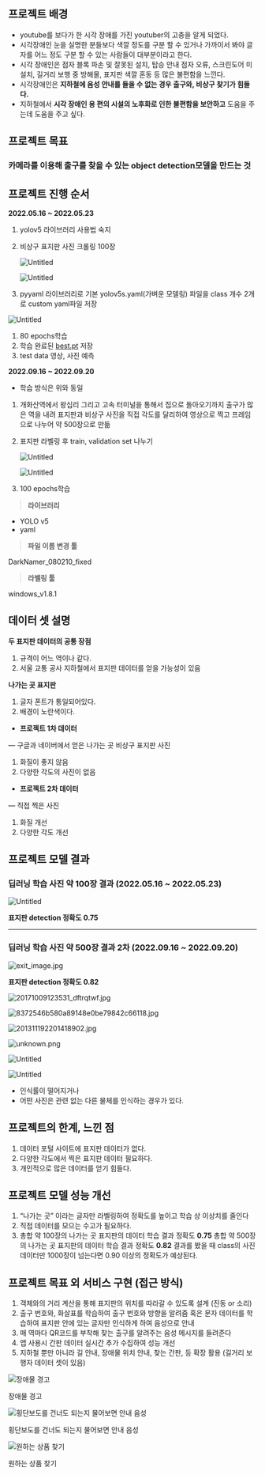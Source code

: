 ## 프로젝트 배경

- youtube를 보다가 한 시각 장애를 가진 youtuber의 고충을 알게 되었다.
- 시각장애인 눈을 실명한 분들보다 색깔 정도를 구분 할 수 있거나 가까이서 봐야 글자를 어느 정도 구분 할 수 있는 사람들이 대부분이라고 한다.
- 시각 장애인은 점자 블록 파손 및 잘못된 설치, 탑승 안내 점자 오류, 스크린도어 미 설치, 길거리 보행 중 방해물, 표지판 색깔 혼동 등 많은 불편함을 느낀다.
- 시각장애인은 **지하철에 음성 안내를 들을 수 없는 경우 출구와, 비상구 찾기가 힘들다.**
- 지하철에서 **시각 장애인 용 편의 시설의 노후화로 인한 불편함을 보안하고** 도움을 주는데 도움을 주고 싶다.

## 프로젝트 목표

### 카메라를 이용해 출구를 찾을 수 있는 object detection모델을 만드는 것

## 프로젝트 진행 순서

**2022.05.16 ~ 2022.05.23**

1. yolov5 라이브러리 사용법 숙지
2. 비상구 표지판 사진 크롤링 100장

    
    ![Untitled](https://s3-us-west-2.amazonaws.com/secure.notion-static.com/e59d5a39-c467-401c-985c-2d46ef19313c/Untitled.png)
    
    ![Untitled](https://s3-us-west-2.amazonaws.com/secure.notion-static.com/0aec9ecf-1852-4a7d-8a4a-36db4d159c36/Untitled.png)
    
3. pyyaml 라이브러리로 기본 yolov5s.yaml(가벼운 모델링) 파일을 class 개수 2개로 custom yaml파일 저장

![Untitled](https://s3-us-west-2.amazonaws.com/secure.notion-static.com/21415f2c-7ed1-45d5-9fd7-e80c1068a659/Untitled.png)

1. 80 epochs학습
2. 학습 완료된 [best.pt](http://best.pt) 저장
3. test data 영상, 사진 예측

**2022.09.16 ~ 2022.09.20**

- 학습 방식은 위와 동일
1. 개화산역에서 왕십리 그리고 고속 터미널을 통해서 집으로 돌아오기까지 출구가 많은 역을 내려 표지판과 비상구 사진을 직접 각도를 달리하여 영상으로 찍고 프레임으로 나누어 약 500장으로 만듦
2. 표지판 라벨링 후 train, validation set 나누기
    
    ![Untitled](https://s3-us-west-2.amazonaws.com/secure.notion-static.com/bf5aba3f-a796-4ade-87db-f4594b2e4891/Untitled.png)
    
    ![Untitled](https://s3-us-west-2.amazonaws.com/secure.notion-static.com/ef1c5a17-f4b7-478d-812a-fd7d63c48200/Untitled.png)
    
3. 100 epochs학습

> **라이브러리**
> 
- YOLO v5
- yaml

> **파일 이름 변경 툴**
> 

DarkNamer_080210_fixed

> **라벨링 툴**
> 

windows_v1.8.1

## 데이터 셋 설명

**두 표지판 데이터의 공통 장점**

1. 규격이 어느 역이나 같다.
2. 서울 교통 공사 지하철에서 표지판 데이터를 얻을 가능성이 있음

**나가는 곳 표지판**

1. 글자 폰트가 통일되어있다.
2. 배경이 노란색이다.

- **프로젝트 1차 데이터**

— 구글과 네이버에서 얻은 나가는 곳 비상구 표지판 사진

1. 화질이 좋지 않음
2. 다양한 각도의 사진이 없음
- **프로젝트 2차 데이터**

— 직접 찍은 사진

1. 화질 개선
2. 다양한 각도 개선

## 프로젝트 모델 결과

### 딥러닝 학습 사진 약 100장 결과 (2022.05.16 ~ 2022.05.23)

![Untitled](https://s3-us-west-2.amazonaws.com/secure.notion-static.com/0b4a7dc6-9cd6-4bb8-a432-3c188558a4ac/Untitled.png)

**표지판 detection 정확도 0.75**

---

### 딥러닝 학습 사진 약 500장 결과 ****2차**** (**2022.09.16 ~ 2022.09.20**)

![exit_image.jpg](https://s3-us-west-2.amazonaws.com/secure.notion-static.com/cc7e0325-59aa-4958-adda-def3c92115ae/exit_image.jpg)

 **표지판 detection 정확도 0.82**

![20171009123531_dftrqtwf.jpg](https://s3-us-west-2.amazonaws.com/secure.notion-static.com/1b1349c4-8d4d-4888-8ddb-ba3c91c4f3e4/20171009123531_dftrqtwf.jpg)

![8372546b580a89148e0be79842c66118.jpg](https://s3-us-west-2.amazonaws.com/secure.notion-static.com/5c5de29f-926e-437a-9797-4f0d2c1b6bf8/8372546b580a89148e0be79842c66118.jpg)

![201311192201418902.jpg](https://s3-us-west-2.amazonaws.com/secure.notion-static.com/d14df68e-2c67-422a-94f4-92020b718672/201311192201418902.jpg)

![unknown.png](https://s3-us-west-2.amazonaws.com/secure.notion-static.com/3da3298e-9772-49af-a2ba-d39388a19cba/unknown.png)

![Untitled](https://s3-us-west-2.amazonaws.com/secure.notion-static.com/ec5b40db-263e-4515-87ef-82dc71016438/Untitled.png)

![Untitled](https://s3-us-west-2.amazonaws.com/secure.notion-static.com/97a1e04f-1adf-4fa2-9d09-227ca1cca29d/Untitled.png)

- 인식률이 떨어지거나
- 어떤 사진은 관련 없는 다른 물체를 인식하는 경우가 있다.

## 프로젝트의 한계, 느낀 점

1. 데이터 포털 사이트에 표지판 데이터가 없다.
2. 다양한 각도에서 찍은 표지판 데이터 필요하다.
3. 개인적으로 많은 데이터를 얻기 힘들다.

## 프로젝트 모델 성능 개선

1. “나가는 곳” 이라는 글자만 라벨링하여 정확도를 높이고 학습 상 이상치를 줄인다
2. 직접 데이터를 모으는 수고가 필요하다.
3. 총합 약 100장의  나가는 곳 표지판의 데이터 학습 결과 정확도 **0.75**
총합 약 500장의  나가는 곳 표지판의 데이터 학습 결과 정확도 **0.82**
결과를 봤을 때 class의 사진 데이터만 1000장이 넘는다면 0.90 이상의 정확도가 예상된다.

## 프로젝트 목표 외 서비스 구현 (접근 방식)

1. 객체와의 거리 계산을 통해 표지판의 위치를 따라갈 수 있도록 설계 (진동 or 소리)
2. 출구 번호와, 화살표를 학습하여 출구 번호와 방향을 알려줌
혹은 문자 데이터를 학습하여 표지판 안에 있는 글자만 인식하게 하여 음성으로 안내
3. 매 역마다 QR코드를 부착해 찾는 출구를 알려주는 음성 메시지를 들려준다
4. 앱 사용시 간판 데이터 실시간 추가 수집하여 성능 개선
5. 지하철 뿐만 아니라 길 안내, 장애물 위치 안내, 찾는 간판, 등 확장 활용 (길거리 보행자 데이터 셋이 있음)

![장애물 경고](https://s3-us-west-2.amazonaws.com/secure.notion-static.com/c1149365-0855-4f5f-a861-bbd48e588549/Untitled.png)

장애물 경고

![횡단보도를 건너도 되는지 물어보면 안내 음성](https://s3-us-west-2.amazonaws.com/secure.notion-static.com/d861cc1f-56c3-4fc9-ab11-9d782f576f73/Untitled.png)

횡단보도를 건너도 되는지 물어보면 안내 음성

![원하는 상품 찾기](https://s3-us-west-2.amazonaws.com/secure.notion-static.com/d8af6a86-5770-48bf-8400-bdb8948cb3a6/Untitled.png)

원하는 상품 찾기
